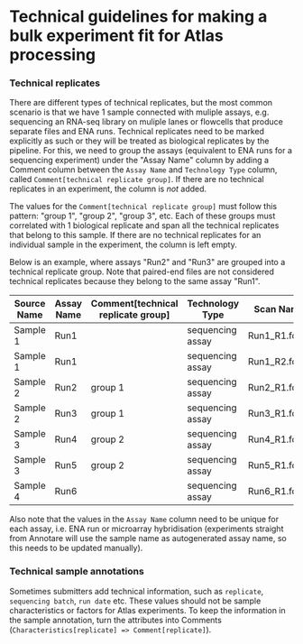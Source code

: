 # Technical guidelines for making a bulk experiment fit for Atlas processing

### Technical replicates

There are different types of technical replicates, but the most common scenario is that we have 1 sample connected with muliple assays, 
e.g. sequencing an RNA-seq library on muliple lanes or flowcells that produce separate files and ENA runs. 
Technical replicates need to be marked explicitly as such or they will be treated as biological replicates by the pipeline. 
For this, we need to group the assays (equivalent to ENA runs for a sequencing experiment) under the "Assay Name" column by adding a Comment column 
between the `Assay Name` and `Technology Type` column, called `Comment[technical replicate group]`. If there are no technical replicates in an experiment, 
the column is _not_ added.

The values for the `Comment[technical replicate group]` must follow this pattern: "group 1", "group 2", "group 3", etc. 
Each of these groups must correlated with 1 biological replicate and span all the technical replicates that belong to this sample. 
If there are no technical replicates for an individual sample in the experiment, the column is left empty.

Below is an example, where assays "Run2" and "Run3" are grouped into a technical replicate group.
Note that paired-end files are not considered technical replicates because they belong to the same assay "Run1".

| Source Name | Assay Name | Comment[technical replicate group] | Technology Type | Scan Name |
|---|---|---|---|---|
| Sample 1 | Run1	|  | sequencing assay | Run1_R1.fq.gz |
| Sample 1 | Run1	|  | sequencing assay | Run1_R2.fq.gz |
| Sample 2 | Run2 | group 1 | sequencing assay | Run2_R1.fq.gz | 
| Sample 2 | Run3 | group 1	| sequencing assay | Run3_R1.fq.gz |
| Sample 3 | Run4	| group 2 | sequencing assay | Run4_R1.fq.gz |
| Sample 3 | Run5	| group 2 | sequencing assay | Run5_R1.fq.gz |
| Sample 4 | Run6	|  | sequencing assay | Run6_R1.fq.gz |

Also note that the values in the `Assay Name` column need to be unique for each assay, i.e. ENA run or microarray hybridisation 
(experiments straight from Annotare will use the sample name as autogenerated assay name, so this needs to be updated manually). 


### Technical sample annotations

Sometimes submitters add technical information, such as `replicate`, `sequencing batch`, `run date` etc. 
These values should not be sample characteristics or factors for Atlas experiments. 
To keep the information in the sample annotation, turn the attributes into Comments 
(`Characteristics[replicate] => Comment[replicate]`).
